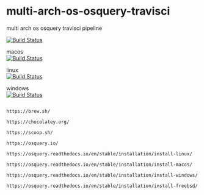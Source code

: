 # multi-arch-os-osquery-travisci
multi arch os osquery travisci pipeline


[![Build Status](https://travis-ci.com/githubfoam/multi-arch-os-osquery-travisci.svg?branch=master)](https://travis-ci.com/githubfoam/multi-arch-os-osquery-travisci)  

macos  
[![Build Status](https://travis-ci.com/githubfoam/multi-arch-os-osquery-travisci.svg?branch=feature_macos)](https://travis-ci.com/githubfoam/multi-arch-os-osquery-travisci)  

linux  
[![Build Status](https://travis-ci.com/githubfoam/multi-arch-os-osquery-travisci.svg?branch=feature_linux)](https://travis-ci.com/githubfoam/multi-arch-os-osquery-travisci)  

windows  
[![Build Status](https://travis-ci.com/githubfoam/multi-arch-os-osquery-travisci.svg?branch=feature_windows)](https://travis-ci.com/githubfoam/multi-arch-os-osquery-travisci)  

~~~~

https://brew.sh/

https://chocolatey.org/

https://scoop.sh/

https://osquery.io/

https://osquery.readthedocs.io/en/stable/installation/install-linux/

https://osquery.readthedocs.io/en/stable/installation/install-macos/

https://osquery.readthedocs.io/en/stable/installation/install-windows/

https://osquery.readthedocs.io/en/stable/installation/install-freebsd/

~~~~
